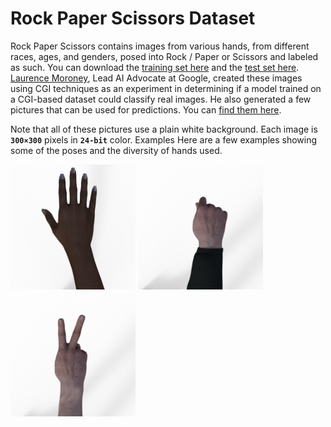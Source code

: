 # Rock Paper Scissors Dataset

Rock Paper Scissors contains images from various hands, from different races, ages, and genders, posed into Rock / Paper or Scissors and labeled as such. You can download the [training set here](https://storage.googleapis.com/laurencemoroney-blog.appspot.com/rps.zip) and the [test set here](https://storage.googleapis.com/laurencemoroney-blog.appspot.com/rps-test-set.zip). [Laurence Moroney](https://laurencemoroney.com/about.html), Lead AI Advocate at Google, created these images using CGI techniques as an experiment in determining if a model trained on a CGI-based dataset could classify real images. He also generated a few pictures that can be used for predictions. You can [find them here](https://storage.googleapis.com/laurencemoroney-blog.appspot.com/rps-validation.zip).

Note that all of these pictures use a plain white background. Each image is **`300×300`** pixels in **`24-bit`** color. Examples Here are a few examples showing some of the poses and the diversity of hands used.

<img src="./validation/paper-hires1.png" width="200"/>
<img src="./validation/rock2.png" width="200"/>
<img src="./validation/scissors1.png" width="200"/>
